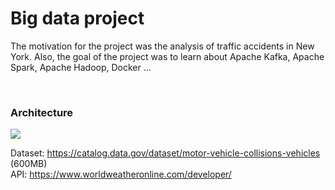 # Big data project

<p> The motivation for the project was the analysis of traffic accidents in New York. Also, the goal of the project was to learn about Apache Kafka, Apache Spark, Apache Hadoop, Docker ... </p> <br>

<h3> Architecture </h3>
<img src="https://user-images.githubusercontent.com/38527338/163275244-2112f70f-eb48-45fa-aa9b-61c8a9d33765.png" /> <br>

Dataset: https://catalog.data.gov/dataset/motor-vehicle-collisions-vehicles (600MB) <br>
API: https://www.worldweatheronline.com/developer/
